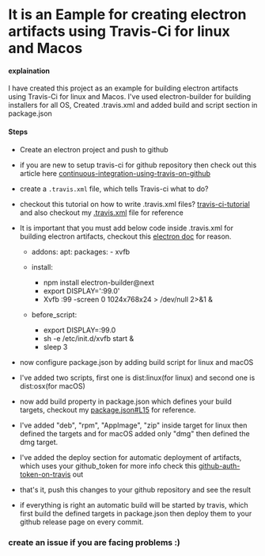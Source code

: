 # It is an Eample for creating electron artifacts using Travis-Ci for linux and Macos 

#### explaination
I have created this project as an example for building electron artifacts using Travis-Ci for linux and Macos. I've used electron-builder for building installers for all OS, Created .travis.xml and added build and script section in package.json  

#### Steps
* Create an electron project and push to github
* if you are new to setup travis-ci for github repository then check out this article here [continuous-integration-using-travis-on-github](https://hackernoon.com/continuous-integration-using-travis-on-github-1f7f2314b6b7)
* create a `.travis.xml` file, which tells Travis-ci what to do?
* checkout this tutorial on how to write .travis.xml files? [travis-ci-tutorial](https://docs.travis-ci.com/user/tutorial/) and also checkout my [.travis.xml](https://github.com/rrhythmsharma/electron-travis-ci/blob/master/.travis.yml) file for reference
* It is important that you must add below code inside .travis.xml for building electron artifacts, checkout this [electron doc](https://electronjs.org/docs/tutorial/testing-on-headless-ci#travis-ci) for reason.
    * addons:
      apt:
        packages:
          - xvfb    
    * install:
      - npm install electron-builder@next
      - export DISPLAY=':99.0'
      - Xvfb :99 -screen 0 1024x768x24 > /dev/null 2>&1 &

    * before_script:
      - export DISPLAY=:99.0
      - sh -e /etc/init.d/xvfb start &
      - sleep 3

* now configure package.json by adding build script for linux and macOS
* I've added two scripts, first one is dist:linux(for linux) and second one is dist:osx(for macOS)
* now add build property in package.json which defines your build targets, checkout my [package.json#L15](https://github.com/rrhythmsharma/electron-travis-ci/blob/master/package.json#L15) for reference.
* I've added "deb", "rpm", "AppImage", "zip" inside target for linux then defined the targets and for macOS added only "dmg" then defined the dmg target.
* I've added the deploy section for automatic deployment of artifacts, which uses your github_token for more info check this [github-auth-token-on-travis](https://blog.wyrihaximus.net/2015/09/github-auth-token-on-travis/) out 
* that's it, push this changes to your github repository and see the result 
* if everything is right an automatic build will be started by travis, which first build the defined targets in package.json then deploy them to your github release page on every commit.

### create an issue if you are facing problems :)